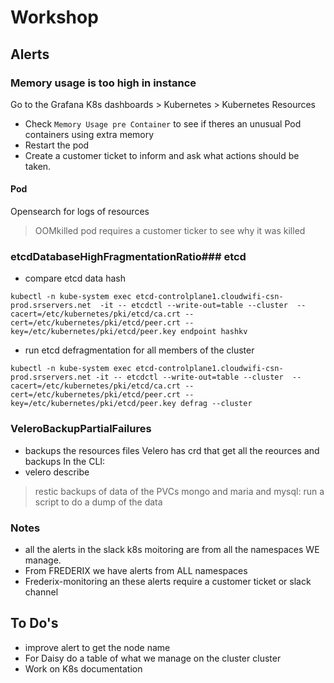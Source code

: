 # Workshop

## Alerts
### Memory usage is too high in instance

Go to the Grafana K8s dashboards > Kubernetes > Kubernetes Resources

- Check `Memory Usage pre Container` to see if theres an unusual Pod containers using extra memory
- Restart the pod
- Create a customer ticket to inform and ask what actions should be taken.

#### Pod
Opensearch for logs of resources

> OOMkilled pod requires a customer ticker to see why it was killed

### etcdDatabaseHighFragmentationRatio### etcd
- compare etcd data hash
```
kubectl -n kube-system exec etcd-controlplane1.cloudwifi-csn-prod.srservers.net  -it -- etcdctl --write-out=table --cluster  --cacert=/etc/kubernetes/pki/etcd/ca.crt --cert=/etc/kubernetes/pki/etcd/peer.crt --key=/etc/kubernetes/pki/etcd/peer.key endpoint hashkv
```
- run etcd defragmentation for all members of the cluster

```
kubectl -n kube-system exec etcd-controlplane1.cloudwifi-csn-prod.srservers.net -it -- etcdctl --write-out=table --cluster  --cacert=/etc/kubernetes/pki/etcd/ca.crt --cert=/etc/kubernetes/pki/etcd/peer.crt --key=/etc/kubernetes/pki/etcd/peer.key defrag --cluster
```


### VeleroBackupPartialFailures
- backups the resources files
Velero has crd that get all the reources and backups
In the CLI: 
- velero describe <backup>

> restic
> backups of data of the PVCs
> mongo and maria and mysql: run a script to do a dump of the data

### Notes
- all the alerts in the slack k8s moitoring are from all the namespaces WE manage.
- From FREDERIX we have alerts from ALL namespaces
- Frederix-monitoring an these alerts require a customer ticket or slack channel 

## To Do's
- improve alert to get the node name
- For Daisy do a table of what we manage on the cluster cluster
- Work on K8s documentation



